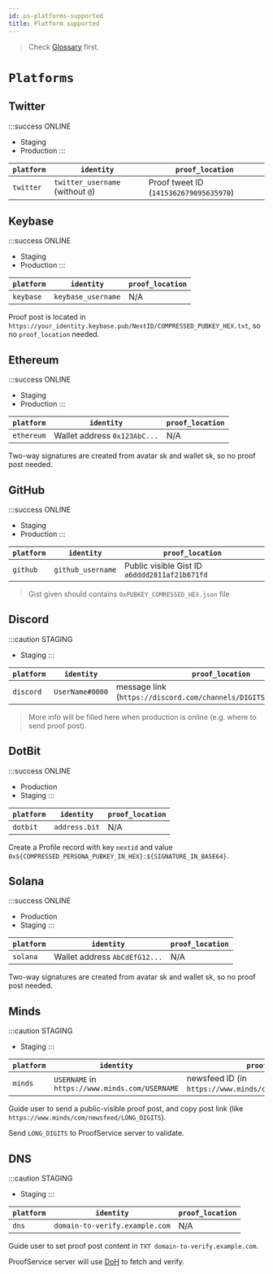 ```yaml
---
id: ps-platforms-supported
title: Platform supported
---
```


> Check [Glossary](ps-glossary) first.

# `Platforms`

## Twitter

:::success ONLINE
- Staging
- Production
:::

| `platform` | `identity`                       | `proof_location`                       |
|------------|----------------------------------|----------------------------------------|
| `twitter`  | `twitter_username` (without `@`) | Proof tweet ID (`1415362679095635970`) |

## Keybase

:::success ONLINE
- Staging
- Production
:::

| `platform` | `identity`         | `proof_location` |
|------------|--------------------|------------------|
| `keybase`  | `keybase_username` | N/A              |

Proof post is located in
`https://your_identity.keybase.pub/NextID/COMPRESSED_PUBKEY_HEX.txt`,
so no `proof_location` needed.

## Ethereum

:::success ONLINE
- Staging
- Production
:::

| `platform` | `identity`                   | `proof_location` |
|------------|------------------------------|------------------|
| `ethereum` | Wallet address `0x123AbC...` | N/A              |

Two-way signatures are created from avatar sk and wallet sk, so no proof post needed.

## GitHub

:::success ONLINE
- Staging
- Production
:::

| `platform` | `identity`        | `proof_location`                              |
|------------|-------------------|-----------------------------------------------|
| `github`   | `github_username` | Public visible Gist ID `a6dddd2811af21b671fd` |

> Gist given should contains `0xPUBKEY_COMRESSED_HEX.json` file

## Discord

:::caution STAGING
- Staging
:::

| `platform` | `identity`      | `proof_location`                                                   |
|------------|-----------------|--------------------------------------------------------------------|
| `discord`  | `UserName#0000` | message link (`https://discord.com/channels/DIGITS/DIGITS/DIGITS`) |

> More info will be filled here when production is online (e.g. where to send proof post).

## DotBit

:::success ONLINE
- Production
- Staging
:::

| `platform` | `identity`      | `proof_location`                                                   |
|------------|-----------------|--------------------------------------------------------------------|
| `dotbit`   | `address.bit`   | N/A                                                                |

Create a Profile record with key `nextid` and value `0x${COMPRESSED_PERSONA_PUBKEY_IN_HEX}:${SIGNATURE_IN_BASE64}`.

## Solana

:::success ONLINE
- Production
- Staging
:::

| `platform` | `identity`                   | `proof_location` |
|------------|------------------------------|------------------|
| `solana`   | Wallet address `AbCdEfG12...`| N/A              |

Two-way signatures are created from avatar sk and wallet sk, so no proof post needed.

## Minds

:::caution STAGING
- Staging
:::

| `platform` | `identity`                                     | `proof_location`                                              |
|------------|------------------------------------------------|---------------------------------------------------------------|
| `minds`    | `USERNAME` in `https://www.minds.com/USERNAME` | newsfeed ID (in `https://www.minds/com/newsfeed/LONG_DIGITS`) |

Guide user to send a public-visible proof post, and copy post link
(like `https://www.minds/com/newsfeed/LONG_DIGITS`).

Send `LONG_DIGITS` to ProofService server to validate.

## DNS

:::caution STAGING
- Staging
:::

| `platform` | `identity`                     | `proof_location` |
|------------|--------------------------------|------------------|
| `dns`      | `domain-to-verify.example.com` | N/A              |

Guide user to set proof post content in `TXT domain-to-verify.example.com`.

ProofService server will use [DoH](https://en.wikipedia.org/wiki/DNS_over_HTTPS) to fetch and verify.
